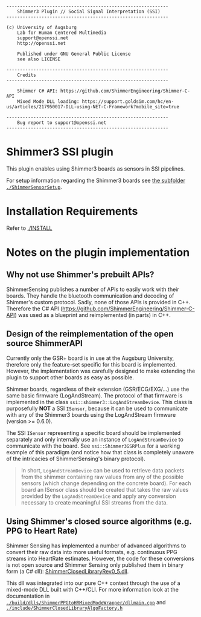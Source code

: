 ```
------------------------------------------------------------
	Shimmer3 Plugin // Social Signal Interpretation (SSI)
------------------------------------------------------------

(c) University of Augsburg
	Lab for Human Centered Multimedia
	support@openssi.net
	http://openssi.net

	Published under GNU General Public License 
	see also LICENSE
	
------------------------------------------------------------
	Credits
------------------------------------------------------------

	Shimmer C# API: https://github.com/ShimmerEngineering/Shimmer-C-API
    Mixed Mode DLL loading: https://support.goldsim.com/hc/en-us/articles/217950017-DLL-using-NET-C-Framework?mobile_site=true
	
------------------------------------------------------------
	Bug report to support@openssi.net
------------------------------------------------------------
```

# Shimmer3 SSI plugin
This plugin enables using Shimmer3 boards as sensors in SSI pipelines.

For setup information regarding the Shimmer3 boards see [the subfolder `./ShimmerSensorSetup`](./ShimmerSensorSetup).

# Installation Requirements
Refer to [./INSTALL](./INSTALL)

# Notes on the plugin implementation

## Why not use Shimmer's prebuilt APIs?
ShimmerSensing publishes a number of APIs to easily work with their boards. They handle the bluetooth communication and decoding of Shimmer's custom protocol. Sadly, none of those APIs is provided in C++. Therefore the C# API (https://github.com/ShimmerEngineering/Shimmer-C-API) was used as a blueprint and reimplemented (in parts) in C++.

## Design of the reimplementation of the open source ShimmerAPI
Currently only the GSR+ board is in use at the Augsburg University, therefore only the feature-set specific for this board is implemented. However, the implementation was carefully designed to make extending the plugin to support other boards as easy as possible.

Shimmer boards, regardless of their extension (GSR/ECG/EXG/...) use the same basic firmware (LogAndStream). The protocol of that firmware is implemented in the class `ssi::shimmer3::LogAndStreamDevice`. This class is purposefully __NOT__ a SSI `ISensor`, because it can be used to communicate with any of the Shimmer3 boards using the LogAndStream firmware (version >= 0.6.0).

The SSI `ISensor` representing a specific board should be implemented separately and only internally use an instance of `LogAndStreamDevice` to communicate with the board. See `ssi::Shimmer3GSRPlus` for a working example of this paradigm (and notice how that class is completely unaware of the intricacies of ShimmerSensing's binary protocol).

> In short, `LogAndStreamDevice` can be used to retrieve data packets from the shimmer containing raw values from any of the possible sensors (which change depending on the concrete board). For each board an ISensor class should be created that takes the raw values provided by the `LogAndStreamDevice` and apply any conversion necessary to create meaningful SSI streams from the data.

## Using Shimmer's closed source algorithms (e.g. PPG to Heart Rate)
Shimmer Sensing has implemented a number of advanced algorithms to convert their raw data into more useful formats, e.g. continuous PPG streams into HeartRate estimates. However, the code for these conversions is not open source and Shimmer Sensing only published them in binary form (a C# dll): [ShimmerClosedLibraryRev0_5.dll](https://github.com/ShimmerEngineering/Shimmer-C-API/blob/master/ShimmerPPGHRGSRConsoleAppExample/ShimmerConsoleAppExample/libs/ShimmerClosedLibraryRev0_5.dll).

This dll was integrated into our pure C++ context through the use of a mixed-mode DLL built with C++/CLI. For more information look at the documentation in [`./build/dlls/ShimmerPPGtoHRMixedModeWrapper/dllmain.cpp`](./build/dlls/ShimmerPPGtoHRMixedModeWrapper/dllmain.cpp) and [`./include/ShimmerClosedLibraryAlgoFactory.h`](./include/ShimmerClosedLibraryAlgoFactory.h)